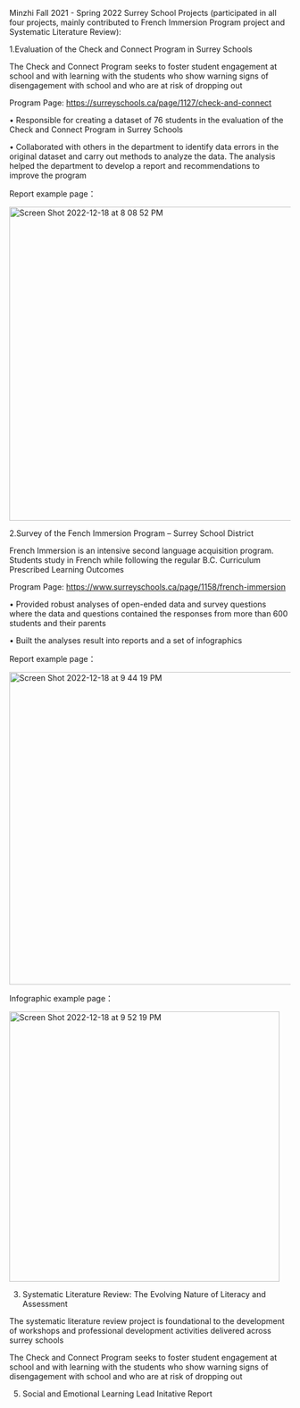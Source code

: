 Minzhi Fall 2021 - Spring 2022 Surrey School Projects (participated in all four projects, mainly contributed to French Immersion Program project and Systematic Literature Review):

1.Evaluation of the Check and Connect Program in Surrey Schools

The Check and Connect Program seeks to foster student engagement at school and with learning with the students who show warning signs of disengagement
with school and who are at risk of dropping out

Program Page: https://surreyschools.ca/page/1127/check-and-connect

• Responsible for creating a dataset of 76 students in the evaluation of the Check and Connect Program in Surrey Schools

• Collaborated with others in the department to identify data errors in the original dataset and carry out methods to analyze the data. The analysis helped   the department to develop a report and recommendations to improve the program

Report example page：

<img width="562" alt="Screen Shot 2022-12-18 at 8 08 52 PM" src="https://user-images.githubusercontent.com/37996767/208345860-f57f92df-510d-409c-9b1d-b808647ec1b8.png">

2.Survey of the Fench Immersion Program – Surrey School District

French Immersion is an intensive second language acquisition program. Students study in French while following the regular B.C. Curriculum Prescribed Learning Outcomes

Program Page: https://www.surreyschools.ca/page/1158/french-immersion

• Provided robust analyses of open-ended data and survey questions where the data and questions contained the responses from more than 600 students and their parents 

• Built the analyses result into reports and a set of infographics

Report example page：

<img width="560" alt="Screen Shot 2022-12-18 at 9 44 19 PM" src="https://user-images.githubusercontent.com/37996767/208356139-cb134adf-70a2-430d-80e2-57fe9239de90.png">

Infographic example page：

<img width="484" alt="Screen Shot 2022-12-18 at 9 52 19 PM" src="https://user-images.githubusercontent.com/37996767/208357081-d3392e34-b2d3-435e-99d5-bc9827a0d513.png">

3. Systematic Literature Review: The Evolving Nature of Literacy and Assessment

The systematic literature review project is foundational to the development of workshops and professional development activities delivered across surrey schools

The Check and Connect Program seeks to foster student engagement at school and with learning with the students who show warning signs of disengagement
with school and who are at risk of dropping out


5. Social and Emotional Learning Lead Initative Report
